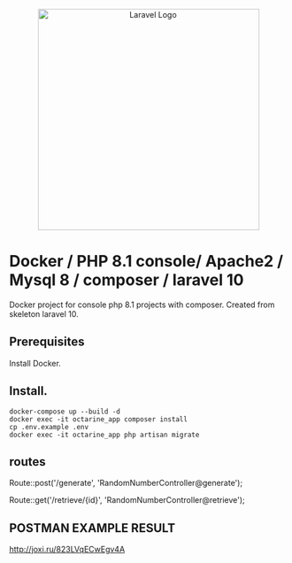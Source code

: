 <p align="center"><a href="https://laravel.com" target="_blank"><img src="https://raw.githubusercontent.com/laravel/art/master/logo-lockup/5%20SVG/2%20CMYK/1%20Full%20Color/laravel-logolockup-cmyk-red.svg" width="400" alt="Laravel Logo"></a></p>



# Docker / PHP 8.1 console/ Apache2 / Mysql 8 / composer / laravel 10

Docker project for console php 8.1 projects with composer.
Created from skeleton laravel 10.

## Prerequisites

Install Docker.

## Install.

    docker-compose up --build -d
    docker exec -it octarine_app composer install 
    cp .env.example .env 
    docker exec -it octarine_app php artisan migrate

## routes 

Route::post('/generate', 'RandomNumberController@generate');

Route::get('/retrieve/{id}', 'RandomNumberController@retrieve');

## POSTMAN EXAMPLE RESULT

http://joxi.ru/823LVqECwEgv4A


    